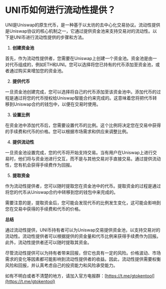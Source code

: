 # UNI币如何进行流动性提供？

UNI是Uniswap的原生代币，是一种基于以太坊的去中心化交易协议。流动性提供是Uniswap协议的核心机制之一，它通过提供资金池来支持交易对的流动性。以下是UNI币进行流动性提供的步骤和方法。

1. **创建资金池**

首先，作为流动性提供者，您需要在Uniswap上创建一个资金池。资金池是由一对代币组成的，例如ETH和UNI。您可以选择将您已持有的代币添加至资金池，或者通过购买来增加您的资金池。

2. **提供代币**

一旦资金池创建完成，您可以选择将自己的代币添加至该资金池中。添加代币的过程是通过将您的代币授权给Uniswap智能合约来完成的。这意味着您将把代币转移到Uniswap合约的钱包中，以便在交易时使用。

3. **设置比例**

在资金池中添加代币后，您需要设置代币的比例。这个比例将决定您在交易中获得的手续费和代币的价格。您可以根据市场需求和供应来调整比例。

4. **提供流动性**

一旦资金池设置完成，您的代币将开始支持交易。当有用户在Uniswap上进行交易时，他们将与资金池进行交互，而不是与其他交易对手直接交易。通过提供流动性，您有机会获得手续费作为回报。

5. **提取资金**

作为流动性提供者，您可以随时提取您在资金池中的代币。提取资金的过程是通过将您的代币从Uniswap合约中转移到您的钱包中来完成的。

需要注意的是，提取资金后，您可能会发现代币的比例发生变化，这可能会影响到您在交易中获得的手续费和代币的价格。

**总结**

通过流动性提供，UNI币持有者可以为Uniswap交易提供资金池，以支持交易对的流动性。流动性提供者可以根据提供的资金量和代币比例来获得手续费作为回报。此外，流动性提供者还可以随时提取其资金。

尽管流动性提供可以为持有者带来回报，但它也具有一定的风险。价格波动、市场需求的变化等因素都可能影响到流动性提供者的收益。因此，流动性提供需要权衡风险和回报，并认真考虑自己的投资能力和风险承受能力。

如有不明白或者不清楚的地方，请加入官方电报群：[https://t.me/gtokentool](https://t.me/gtokentool)

